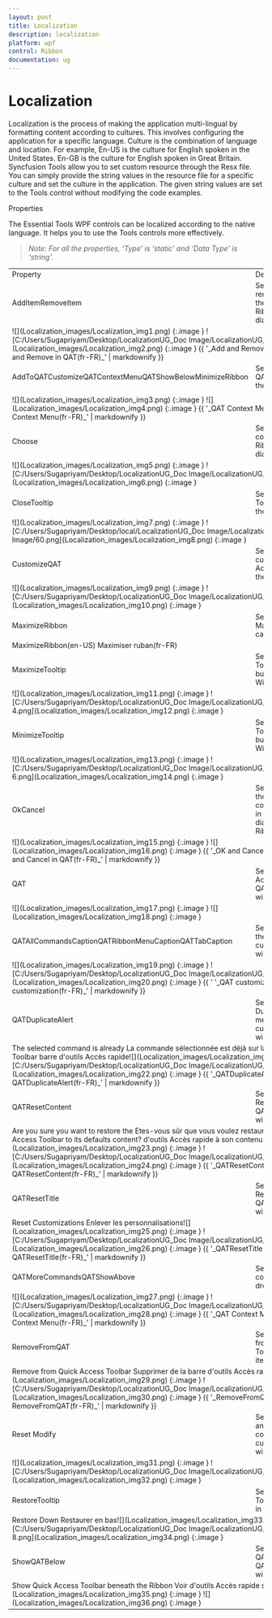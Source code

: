 ```yaml
---
layout: post
title: Localization
description: localization
platform: wpf
control: Ribbon
documentation: ug
---
```


# Localization

Localization is the process of making the application multi-lingual by formatting content according to cultures. This involves configuring the application for a specific language. Culture is the combination of language and location. For example, En-US is the culture for English spoken in the United States. En-GB is the culture for English spoken in Great Britain. Syncfusion Tools allow you to set custom resource through the Resx file. You can simply provide the string values in the resource file for a specific culture and set the culture in the application. The given string values are set to the Tools control without modifying the code examples.

Properties

The Essential Tools WPF controls can be localized according to the native language. It helps you to use the Tools controls more effectively.

> _Note: For all the properties, ‘Type’ is ‘static’ and ‘Data Type’ is ‘string’._



<table>
<tr>
<td>
Property</td><td>
Description</td></tr>
<tr>
<td>
AddItemRemoveItem </td><td>
Sets the string to add and remove button content in the Ribbon QAT customization dialog window.</td></tr>
<tr>
<td colspan = "2">
![](Localization_images/Localization_img1.png)
{:.image }
![C:/Users/Sugapriyam/Desktop/LocalizationUG_Doc Image/LocalizationUG_Doc Image/2.png](Localization_images/Localization_img2.png)
{:.image }
{{ '_Add and Remove in QAT(en-US                                                   Add and Remove in QAT(fr-FR)_' | markdownify }}</td></tr>
<tr>
<td>
AddToQATCustomizeQATContextMenuQATShowBelowMinimizeRibbon</td><td>
Sets the string to add to QAT context menu item in the Ribbon.</td></tr>
<tr>
<td>
</td><td>
</td></tr>
<tr>
<td colspan = "2">
![](Localization_images/Localization_img3.png)
{:.image }
![](Localization_images/Localization_img4.png)
{:.image }
{{ '_QAT Context Menu(en-US)                                                     QAT Context Menu(fr-FR)_' | markdownify }}</td></tr>
<tr>
<td>
Choose</td><td>
Sets the string to choose commands in the Ribbon QATcustomization dialog window.</td></tr>
<tr>
<td colspan = "2">
![](Localization_images/Localization_img5.png)
{:.image }
![C:/Users/Sugapriyam/Desktop/LocalizationUG_Doc Image/LocalizationUG_Doc Image/6.png](Localization_images/Localization_img6.png)
{:.image }
</td></tr>
<tr>
<td>
CloseTooltip</td><td>
Sets the string for the ToolTip of Close button in the Ribbon Window.</td></tr>
<tr>
<td colspan = "2">
![](Localization_images/Localization_img7.png)
{:.image }
![C:/Users/Sugapriyam/Desktop/local/LocalizationUG_Doc Image/LocalizationUG_Doc Image/60.png](Localization_images/Localization_img8.png)
{:.image }
</td></tr>
<tr>
<td>
CustomizeQAT</td><td>
Sets the string to customize the Quick Access Toolbar Text in the Ribbon.</td></tr>
<tr>
<td colspan = "2">
![](Localization_images/Localization_img9.png)
{:.image }
![C:/Users/Sugapriyam/Desktop/LocalizationUG_Doc Image/LocalizationUG_Doc Image/8.png](Localization_images/Localization_img10.png)
{:.image }
</td></tr>
<tr>
<td>
MaximizeRibbon</td><td>
Sets the string to Maximize the Ribbon caption.</td></tr>
<tr>
<td colspan = "2">
MaximizeRibbon(en-US)                                                   Maximiser ruban(fr-FR)</td></tr>
<tr>
<td>
MaximizeTooltip</td><td>
Sets the string for the ToolTip of Maximize button in the Ribbon Window.</td></tr>
<tr>
<td colspan = "2">
![](Localization_images/Localization_img11.png)
{:.image }
![C:/Users/Sugapriyam/Desktop/LocalizationUG_Doc Image/LocalizationUG_Doc Image/New-4.png](Localization_images/Localization_img12.png)
{:.image }
</td></tr>
<tr>
<td>
MinimizeTooltip</td><td>
Sets the string for the ToolTip of Minimize button in the Ribbon Window.</td></tr>
<tr>
<td colspan = "2">
![](Localization_images/Localization_img13.png)
{:.image }
![C:/Users/Sugapriyam/Desktop/LocalizationUG_Doc Image/LocalizationUG_Doc Image/New-6.png](Localization_images/Localization_img14.png)
{:.image }
</td></tr>
<tr>
<td>
OkCancel</td><td>
Sets the string for the OKand Cancel buttons content in QAT customization dialog window in the Ribbon.</td></tr>
<tr>
<td colspan = "2">
![](Localization_images/Localization_img15.png)
{:.image }
![](Localization_images/Localization_img16.png)
{:.image }
{{ '_OK and Cancel in QAT(en-US)                                              OK and Cancel in QAT(fr-FR)_' | markdownify }}</td></tr>
<tr>
<td>
QAT</td><td>
Sets the string for Quick Access Toolbar Text in QAT customization dialog window in the Ribbon.</td></tr>
<tr>
<td colspan = "2">
![](Localization_images/Localization_img17.png)
{:.image }
![](Localization_images/Localization_img18.png)
{:.image }
</td></tr>
<tr>
<td>
QATAllCommandsCaptionQATRibbonMenuCaptionQATTabCaption</td><td>
Sets the string content for the Combo box of QAT customization dialog window in the Ribbon.</td></tr>
<tr>
<td colspan = "2">
![](Localization_images/Localization_img19.png)
{:.image }
![C:/Users/Sugapriyam/Desktop/LocalizationUG_Doc Image/LocalizationUG_Doc Image/14.png](Localization_images/Localization_img20.png)
{:.image }
{{ ' '_QAT customization(en-US)                                                                     QAT customization(fr-FR)_' | markdownify }}</td></tr>
<tr>
<td>
QATDuplicateAlert</td><td>
Sets the string for the Duplicate QAT item Alert message in QAT customization dialog window in Ribbon</td></tr>
<tr>
<td colspan = "2">
The selected command is already                                La commande sélectionnée est déjà sur la  on the Quick Access Toolbar                                       barre d'outils Accès rapide![](Localization_images/Localization_img21.png)
{:.image }
![C:/Users/Sugapriyam/Desktop/LocalizationUG_Doc Image/LocalizationUG_Doc Image/16.png](Localization_images/Localization_img22.png)
{:.image }
{{ '_QATDuplicateAlert(en-US)                                                          QATDuplicateAlert(fr-FR)_' | markdownify }}</td></tr>
<tr>
<td>
QATResetContent</td><td>
Sets the string for the Reset QAT message in QAT customization dialog window in Ribbon</td></tr>
<tr>
<td colspan = "2">
Are you sure you want to restore the                   Etes-vous sûr que vous voulez restaurer la barre Quick Access Toolbar to its defaults content?                d'outils Accès rapide à son contenu par défaut?![](Localization_images/Localization_img23.png)
{:.image }
![C:/Users/Sugapriyam/Desktop/LocalizationUG_Doc Image/LocalizationUG_Doc Image/20.png](Localization_images/Localization_img24.png)
{:.image }
{{ '_QATResetContent(en-US)                                           QATResetContent(fr-FR)_' | markdownify }}</td></tr>
<tr>
<td>
QATResetTitle</td><td>
Sets the string for the Reset QAT window Title in QAT customization dialog window in Ribbon.</td></tr>
<tr>
<td colspan = "2">
Reset Customizations                                                           Enlever les personnalisations![](Localization_images/Localization_img25.png)
{:.image }
![C:/Users/Sugapriyam/Desktop/LocalizationUG_Doc Image/LocalizationUG_Doc Image/18.png](Localization_images/Localization_img26.png)
{:.image }
{{ '_QATResetTitle(en-US)                                                              QATResetTitle(fr-FR)_' | markdownify }}</td></tr>
<tr>
<td>
QATMoreCommandsQATShowAbove</td><td>
Sets the string for the context menu item in QAT dropdown in the Ribbon.</td></tr>
<tr>
<td colspan = "2">
![](Localization_images/Localization_img27.png)
{:.image }
![C:/Users/Sugapriyam/Desktop/LocalizationUG_Doc Image/LocalizationUG_Doc Image/22.png](Localization_images/Localization_img28.png)
{:.image }
{{ '_QAT Context Menu(en-US)                                                   QAT Context Menu(fr-FR)_' | markdownify }}</td></tr>
<tr>
<td>
RemoveFromQAT</td><td>
Sets the string to Remove from Quick Access Toolbar context menu item in the Ribbon.</td></tr>
<tr>
<td colspan = "2">
Remove from Quick Access Toolbar                           Supprimer de la barre d'outils Accès rapide![](Localization_images/Localization_img29.png)
{:.image }
![C:/Users/Sugapriyam/Desktop/LocalizationUG_Doc Image/LocalizationUG_Doc Image/24.png](Localization_images/Localization_img30.png)
{:.image }
{{ '_RemoveFromQAT(en-US)                                              RemoveFromQAT(fr-FR)_' | markdownify }}</td></tr>
<tr>
<td>
Reset Modify</td><td>
Sets the string to Reset and Modify button content in the Ribbon QAT customization dialog window.</td></tr>
<tr>
<td colspan = "2">
![](Localization_images/Localization_img31.png)
{:.image }
![C:/Users/Sugapriyam/Desktop/LocalizationUG_Doc Image/LocalizationUG_Doc Image/26.png](Localization_images/Localization_img32.png)
{:.image }
</td></tr>
<tr>
<td>
RestoreTooltip</td><td>
Sets the string for the ToolTip of Restore button in the Ribbon Window.</td></tr>
<tr>
<td colspan = "2">
Restore Down                                                              Restaurer en bas![](Localization_images/Localization_img33.png)
{:.image }
![C:/Users/Sugapriyam/Desktop/LocalizationUG_Doc Image/LocalizationUG_Doc Image/New-8.png](Localization_images/Localization_img34.png)
{:.image }
</td></tr>
<tr>
<td>
ShowQATBelow</td><td>
Sets the string to Show QAT Below Check box of QAT customization dialog window in the Ribbon.</td></tr>
<tr>
<td colspan = "2">
Show Quick Access Toolbar beneath the Ribbon         Voir d'outils Accès rapide sous le ruban![](Localization_images/Localization_img35.png)
{:.image }
![](Localization_images/Localization_img36.png)
{:.image }
</td></tr>
</table>


